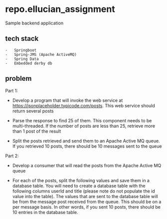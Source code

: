 # repo.ellucian_assignment 
Sample backend application 

tech stack
----------
	-	Springboot
	-	Spring-JMS (Apache ActiveMQ)
	-	Spring Data
	-	Embedded derby db
	
problem
-------
Part 1:

- Develop a program that will invoke the web service at https://jsonplaceholder.typicode.com/posts. This web service should return several posts

- Parse the response to find 25 of them. This component needs to be multi-threaded. If the number of posts are less than 25, retrieve more than 1 post of the result

- Split the posts retrieved and send them to an Apache Active MQ queue. If you retrieved 10 posts, there should be 10 messages sent to the queue

Part 2:

- Develop a consumer that will read the posts from the Apache Active MQ queue

- For each of the posts, split the following values and save them in a database table. You will need to create a database table with the following columns userId and title (please note do not populate the id value into the table). The values that are sent to the database table will be from the message post received from the queue. This should be on a per message basis. In other words, if you sent 10 posts, there should be 10 entries in the database table.	
